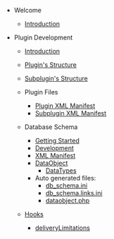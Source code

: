 - Welcome
  - [Introduction](/)

- Plugin Development
  - [Introduction](/plugins/index)
  - [Plugin's Structure](/plugins/plugin_structure)
  - [Subplugin's Structure](/plugins/plugin_subplugin_structure)
  - Plugin Files
    - [Plugin XML Manifest](/plugins/files/manifest)
    - [Subplugin XML Manifest](/plugins/files/subplugin_manifest)
  - Database Schema
    - [Getting Started](plugins/database/index)
    - [Development](/plugins/database/development)
    - [XML Manifest](/plugins/database/manifest)
    - [DataObject](/plugins/database/DataObject)
        - [DataTypes](/plugins/database/DataTypes)
    - Auto generated files:
      - [db_schema.ini](/plugins/database/autogenerated/db_schema.ini)
      - [db_schema.links.ini](/plugins/database/autogenerated/db_schema.links.ini)
      - [dataobject.php](/plugins/database/autogenerated/dataobject.php)

  - [Hooks](plugins/hooks/index)
    - [deliveryLimitations](plugins/hooks/deliveryLimitations)
